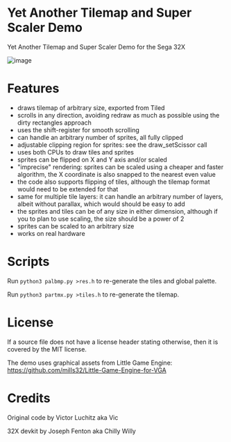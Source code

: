 # Yet Another Tilemap and Super Scaler Demo
Yet Another Tilemap and Super Scaler Demo for the Sega 32X

![image](https://user-images.githubusercontent.com/1173058/148651754-11cb3fbd-5d09-4de7-bf23-469dc957359c.png)

Features
============
- draws tilemap of arbitrary size, exported from Tiled
- scrolls in any direction, avoiding redraw as much as possible using the dirty rectangles approach
- uses the shift-register for smooth scrolling
- can handle an arbitrary number of sprites, all fully clipped
- adjustable clipping region for sprites: see the draw_setScissor call
- uses both CPUs to draw tiles and sprites
- sprites can be flipped on X and Y axis and/or scaled
- "imprecise" rendering: sprites can be scaled using a cheaper and faster algorithm, the X coordinate is also snapped to the nearest even value
- the code also supports flipping of tiles, although the tilemap format would need to be extended for that
- same for multiple tile layers: it can handle an arbitrary number of layers, albeit without parallax, which would should be easy to add
- the sprites and tiles can be of any size in either dimension, although if you to plan to use scaling, the size should be a power of 2
- sprites can be scaled to an arbitrary size
- works on real hardware

Scripts
============

Run `python3 palbmp.py >res.h` to re-generate the tiles and global palette.

Run `python3 partmx.py >tiles.h` to re-generate the tilemap.

License
============
If a source file does not have a license header stating otherwise, then it is covered by the MIT license.

The demo uses graphical assets from Little Game Engine: https://github.com/mills32/Little-Game-Engine-for-VGA

Credits
============

Original code by Victor Luchitz aka Vic

32X devkit by Joseph Fenton aka Chilly Willy
